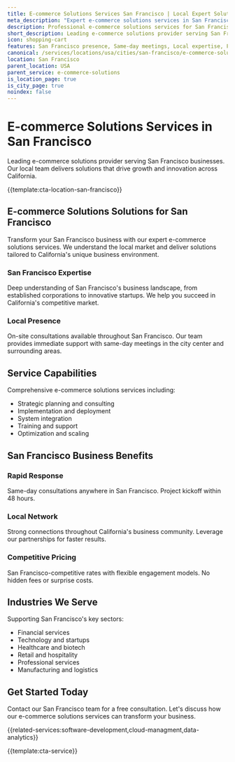 ```yaml
---
title: E-commerce Solutions Services San Francisco | Local Expert Solutions
meta_description: "Expert e-commerce solutions services in San Francisco. Local team, same-day consultations, proven results. Transform your business today."
description: Professional e-commerce solutions services for San Francisco businesses
short_description: Leading e-commerce solutions provider serving San Francisco and California.
icon: shopping-cart
features: San Francisco presence, Same-day meetings, Local expertise, Fast deployment, Competitive rates, Proven track record
canonical: /services/locations/usa/cities/san-francisco/e-commerce-solutions-san-francisco.html
location: San Francisco
parent_location: USA
parent_service: e-commerce-solutions
is_location_page: true
is_city_page: true
noindex: false
---
```


# E-commerce Solutions Services in San Francisco

Leading e-commerce solutions provider serving San Francisco businesses. Our local team delivers solutions that drive growth and innovation across California.

{{template:cta-location-san-francisco}}

## E-commerce Solutions Solutions for San Francisco

Transform your San Francisco business with our expert e-commerce solutions services. We understand the local market and deliver solutions tailored to California's unique business environment.

### San Francisco Expertise

Deep understanding of San Francisco's business landscape, from established corporations to innovative startups. We help you succeed in California's competitive market.

### Local Presence

On-site consultations available throughout San Francisco. Our team provides immediate support with same-day meetings in the city center and surrounding areas.

## Service Capabilities

Comprehensive e-commerce solutions services including:
- Strategic planning and consulting
- Implementation and deployment
- System integration
- Training and support
- Optimization and scaling

## San Francisco Business Benefits

### Rapid Response
Same-day consultations anywhere in San Francisco. Project kickoff within 48 hours.

### Local Network
Strong connections throughout California's business community. Leverage our partnerships for faster results.

### Competitive Pricing
San Francisco-competitive rates with flexible engagement models. No hidden fees or surprise costs.

## Industries We Serve

Supporting San Francisco's key sectors:
- Financial services
- Technology and startups
- Healthcare and biotech
- Retail and hospitality
- Professional services
- Manufacturing and logistics

## Get Started Today

Contact our San Francisco team for a free consultation. Let's discuss how our e-commerce solutions services can transform your business.

{{related-services:software-development,cloud-managment,data-analytics}}

{{template:cta-service}}
